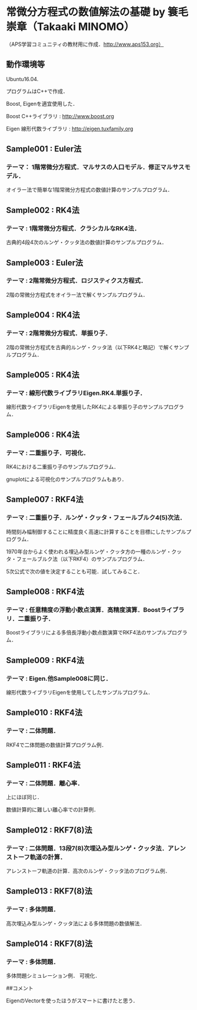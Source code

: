 # 常微分方程式の数値解法の基礎 by 簑毛崇章（Takaaki MINOMO）

（APS学習コミュニティの教材用に作成．http://www.aps153.org）

## 動作環境等

Ubuntu16.04.

プログラムはC++で作成．

Boost, Eigenを適宜使用した．
 
Boost C++ライブラリ : http://www.boost.org

Eigen 線形代数ライブラリ : http://eigen.tuxfamily.org


## Sample001 : Euler法
### テーマ： 1階常微分方程式．マルサスの人口モデル．修正マルサスモデル．

オイラー法で簡単な1階常微分方程式の数値計算のサンプルプログラム．


## Sample002 : RK4法
### テーマ : 1階常微分方程式．クラシカルなRK4法．

古典的4段4次のルンゲ・クッタ法の数値計算のサンプルプログラム．


## Sample003 : Euler法
### テーマ : 2階常微分方程式．ロジスティクス方程式．

2階の常微分方程式をオイラー法で解くサンプルプログラム．


## Sample004 : RK4法
### テーマ : 2階常微分方程式．単振り子．

2階の常微分方程式を古典的ルンゲ・クッタ法（以下RK4と略記）で解くサンプルプログラム．


## Sample005 : RK4法
### テーマ : 線形代数ライブラリEigen.RK4.単振り子．

線形代数ライブラリEigenを使用したRK4による単振り子のサンプルプログラム．


## Sample006 : RK4法
### テーマ : 二重振り子．可視化．

RK4における二重振り子のサンプルプログラム．

gnuplotによる可視化のサンプルプログラムもあり．


## Sample007 : RKF4法
### テーマ : 二重振り子．ルンゲ・クッタ・フェールブルク4(5)次法．

時間刻み幅制御することに精度良く高速に計算することを目標にしたサンプルプログラム．

1970年台からよく使われる埋込み型ルンゲ・クッタ方の一種のルンゲ・クッタ・フェールブルク法（以下RKF4）のサンプルプログラム．

5次公式で次の値を決定することも可能．試してみること．


## Sample008 : RKF4法
### テーマ : 任意精度の浮動小数点演算．高精度演算．Boostライブラリ．二重振り子．

Boostライブラリによる多倍長浮動小数点数演算でRKF4法のサンプルプログラム．


## Sample009 : RKF4法
### テーマ : Eigen.他Sample008に同じ．

線形代数ライブラリEigenを使用してしたサンプルプログラム．


## Sample010 : RKF4法
### テーマ : 二体問題．

RKF4で二体問題の数値計算プログラム例．


## Sample011 : RKF4法
### テーマ : 二体問題．離心率．

上にほぼ同じ．

数値計算的に難しい離心率での計算例．


## Sample012 : RKF7(8)法
### テーマ : 二体問題．13段7(8)次埋込み型ルンゲ・クッタ法．アレンストーフ軌道の計算．

アレンストーフ軌道の計算．高次のルンゲ・クッタ法のプログラム例．


## Sample013 : RKF7(8)法
### テーマ : 多体問題．

高次埋込み型ルンゲ・クッタ法による多体問題の数値解法．


## Sample014 : RKF7(8)法
### テーマ : 多体問題．

多体問題シミュレーション例．
可視化．


##コメント

EigenのVectorを使ったほうがスマートに書けたと思う．
